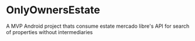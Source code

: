 # OnlyOwnersEstate
A MVP Android project thats consume estate mercado libre's API for search of properties without intermediaries
